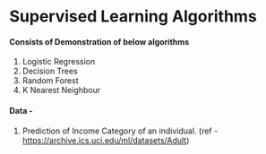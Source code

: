 # Supervised Learning Algorithms
#### Consists of Demonstration of below algorithms
1. Logistic Regression
2. Decision Trees
3. Random Forest
4. K Nearest Neighbour

#### Data - 

1. Prediction of Income Category of an individual. (ref - https://archive.ics.uci.edu/ml/datasets/Adult)